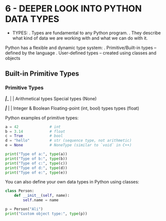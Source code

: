# 6 - DEEPER LOOK INTO PYTHON DATA TYPES

- TYPES:
  . Types are fundamental to any Python program.
  . They describe what kind of data we are working with and what we can do with it.

Python has a flexible and dynamic type system:
. Primitive/Built-in types – defined by the language
. User-defined types – created using classes and objects

## Built-in Primitive Types

### Primitive Types

***|***\_
\| |
Arithmetical types Special types (None)

***|***
\| |
Integer & Boolean Floating-point
(int, bool) types types (float)

Python examples of primitive types:

```python
a = 42              # int
b = 3.14            # float
c = True            # bool
d = "hello"         # str (sequence type, not arithmetic)
e = None            # NoneType (similar to `void` in C++)

print("Type of a:", type(a))
print("Type of b:", type(b))
print("Type of c:", type(c))
print("Type of d:", type(d))
print("Type of e:", type(e))

```

You can also define your own data types in Python using classes:

```python
class Person:
    def __init__(self, name):
        self.name = name

p = Person("Ali")
print("Custom object type:", type(p))

```
